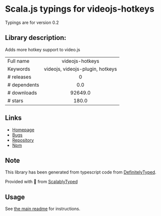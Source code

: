 
# Scala.js typings for videojs-hotkeys

Typings are for version 0.2

## Library description:
Adds more hotkey support to video.js

|                    |                 |
| ------------------ | :-------------: |
| Full name          | videojs-hotkeys |
| Keywords           | videojs, videojs-plugin, hotkeys |
| # releases         | 0 |
| # dependents       | 0.0 |
| # downloads        | 92649.0 |
| # stars            | 180.0 |

## Links
- [Homepage](https://github.com/ctd1500/videojs-hotkeys)
- [Bugs](https://github.com/ctd1500/videojs-hotkeys/issues)
- [Repository](https://github.com/ctd1500/videojs-hotkeys)
- [Npm](https://www.npmjs.com/package/videojs-hotkeys)
    


## Note
This library has been generated from typescript code from [DefinitelyTyped](https://definitelytyped.org).

Provided with :purple_heart: from [ScalablyTyped](https://github.com/oyvindberg/ScalablyTyped)

## Usage
See [the main readme](../../readme.md) for instructions.


